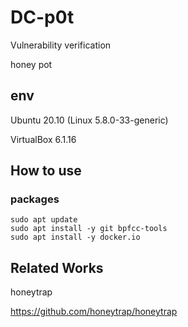 # DC-p0t

Vulnerability verification

honey pot

## env

Ubuntu 20.10 (Linux 5.8.0-33-generic)

VirtualBox 6.1.16

## How to use

### packages

```
sudo apt update
sudo apt install -y git bpfcc-tools
sudo apt install -y docker.io
```

## Related Works

honeytrap

https://github.com/honeytrap/honeytrap
